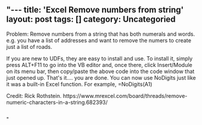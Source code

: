 "---
title: 'Excel Remove numbers from string'
layout: post
tags: []
category: 
Uncategoried
---

<p>Problem: Remove numbers from a string that has both numerals and words. e.g. you have a list of addresses and want to remove the numers to create just a list of roads.</p>



<p>If you are new to UDFs, they are easy to install and use. To install it, simply press ALT+F11 to go into the VB editor and, once there, click Insert/Module on its menu bar, then copy/paste the above code into the code window that just opened up. That's it.... you are done. You can now use NoDigits just like it was a built-in Excel function. For example, =NoDigits(A1)</p>



<p>Credit: Rick Rothstein. https://www.mrexcel.com/board/threads/remove-numeric-characters-in-a-string.682393/</p>


<!-- wp:image {""id"":168,""sizeSlug"":""large""} -->
<figure class=""wp-block-image size-large""><img src=""https://gisdriverslicence.files.wordpress.com/2020/09/remove-digits-macro.png?w=1024"" alt="""" class=""wp-image-168"" /></figure>
<!-- /wp:image -->"

